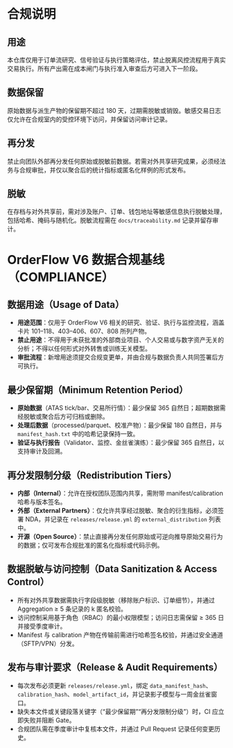 # 合规说明

## 用途
本仓库仅用于订单流研究、信号验证与执行策略评估，禁止脱离风控流程用于真实交易执行。所有产出需在成本闸门与执行准入审查后方可进入下一阶段。

## 数据保留
原始数据与派生产物的保留期不超过 180 天，过期需脱敏或销毁。敏感交易日志仅允许在合规室内的受控环境下访问，并保留访问审计记录。

## 再分发
禁止向团队外部再分发任何原始或脱敏前数据。若需对外共享研究成果，必须经法务与合规审批，并仅以聚合后的统计指标或匿名化样例的形式发布。

## 脱敏
在存档与对外共享前，需对涉及账户、订单、钱包地址等敏感信息执行脱敏处理，包括哈希、掩码与随机化。脱敏流程需在 `docs/traceability.md` 记录并留存审计。
# OrderFlow V6 数据合规基线（COMPLIANCE）

## 数据用途（Usage of Data）
- **用途范围**：仅用于 OrderFlow V6 相关的研究、验证、执行与监控流程，涵盖卡片 101–118、403–406、607、808 所列产物。
- **禁止用途**：不得用于未获批准的外部商业项目、个人交易或与数字资产无关的分析；不得以任何形式对外转售或训练无关模型。
- **审批流程**：新增用途须提交合规变更单，并由合规与数据负责人共同签署后方可执行。

## 最少保留期（Minimum Retention Period）
- **原始数据**（ATAS tick/bar、交易所行情）：最少保留 365 自然日；超期数据需经脱敏或聚合后方可归档或删除。
- **处理后数据**（processed/parquet、校准产物）：最少保留 180 自然日，并与 `manifest_hash.txt` 中的哈希记录保持一致。
- **验证与执行报告**（Validator、监控、金丝雀演练）：最少保留 365 自然日，以支持审计及回溯。

## 再分发限制分级（Redistribution Tiers）
- **内部（Internal）**：允许在授权团队范围内共享，需附带 manifest/calibration 哈希与版本签名。
- **外部（External Partners）**：仅允许共享经过脱敏、聚合的衍生指标，必须签署 NDA，并记录在 `releases/release.yml` 的 `external_distribution` 列表中。
- **开源（Open Source）**：禁止直接再分发任何原始或可逆向推导原始交易行为的数据；仅可发布合规批准的匿名化指标或代码示例。

## 数据脱敏与访问控制（Data Sanitization & Access Control）
- 所有对外共享数据需执行字段级脱敏（移除账户标识、订单细节），并通过 Aggregation ≥ 5 条记录的 k 匿名校验。
- 访问控制采用基于角色（RBAC）的最小权限模型；访问日志需保留 ≥ 365 日并接受季度审计。
- Manifest 与 calibration 产物在传输前需进行哈希签名校验，并通过安全通道（SFTP/VPN）分发。

## 发布与审计要求（Release & Audit Requirements）
- 每次发布必须更新 `releases/release.yml`，绑定 `data_manifest_hash`、`calibration_hash`、`model_artifact_id`，并记录影子模型与一周金丝雀窗口。
- 缺失本文件或关键段落关键字（“最少保留期”“再分发限制分级”）时，CI 应立即失败并阻断 Gate。
- 合规团队需在季度审计中复核本文件，并通过 Pull Request 记录任何变更历史。

